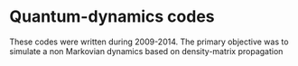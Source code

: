 # Quantum-dynamics codes 
These codes were written during 2009-2014.
The primary objective was to simulate a non Markovian dynamics based on density-matrix propagation

